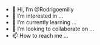 - 👋 Hi, I’m @Rodrigoemilly
- 👀 I’m interested in ...
- 🌱 I’m currently learning ...
- 💞️ I’m looking to collaborate on ...
- 📫 How to reach me ...

<!---
Rodrigoemilly/Rodrigoemilly is a ✨ special ✨ repository because its `README.md` (this file) appears on your GitHub profile.
You can click the Preview link to take a look at your changes.
--->
